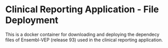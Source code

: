 # Clinical Reporting Application - File Deployment
This is a docker container for downloading and deploying the dependecy files of Ensembl-VEP (release 93) used in the clinical reporting application. 